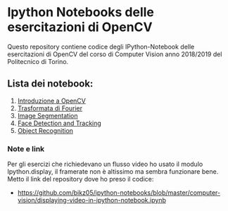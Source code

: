 # Ipython Notebooks delle esercitazioni di OpenCV 

Questo repository contiene codice degli IPython-Notebook delle esercitazioni di OpenCV del corso di Computer Vision anno 2018/2019 del Politecnico di Torino.

## Lista dei notebook:

1. [Introduzione a OpenCV](https://github.com/Gioxor/Esercitazioni_OpenCV/blob/master/Esercitazione%203%20-%20Introduzione%20a%20OpenCV.ipynb)
2. [Trasformata di Fourier](https://github.com/Gioxor/Esercitazioni_OpenCV/blob/master/Esercitazione%204%20-%20Trasformata%20di%20Fourier.ipynb)
3. [Image Segmentation](https://github.com/Gioxor/Esercitazioni_OpenCV/blob/master/Esercitazione%205%20-%20Image%20Segmentation.ipynb)
4. [Face Detection and Tracking](https://github.com/Gioxor/Esercitazioni_OpenCV/blob/master/Esercitazione%206%20-%20Face%20Detection%20and%20Tracking.ipynb)
5. [Object Recognition](https://github.com/Gioxor/Esercitazioni_OpenCV/blob/master/Esercitazione%207%20-%20Object%20Recognition.ipynb)

### Note e link
Per gli esercizi che richiedevano un flusso video ho usato il modulo Ipython.display, il framerate non è altissimo ma sembra funzionare bene. Metto il link del repository dove ho preso il codice: 
- https://github.com/bikz05/ipython-notebooks/blob/master/computer-vision/displaying-video-in-ipython-notebook.ipynb
